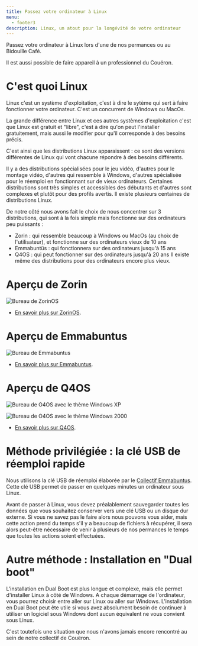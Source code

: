 ```yaml
---
title: Passez votre ordinateur à Linux
menu:
  - footer3
description: Linux, un atout pour la longévité de votre ordinateur
---
```

Passez votre ordinateur à Linux lors d'une de nos permances ou au Bidouille Café.

I﻿l est aussi possible de faire appareil à un professionnel du Couëron.

# C'est quoi Linux

Linux c'est un système d'exploitation, c'est à dire le sytème qui sert à faire fonctionner votre ordinateur. C'est un concurrent de Windows ou MacOs.

La grande différence entre Linux et ces autres systèmes d'exploitation c'est que Linux est gratuit et "libre", c'est à dire qu'on peut l'installer gratuitement, mais aussi le modifier pour qu'il corresponde à des besoins précis.

C'est ainsi que les distributions Linux apparaissent : ce sont des versions différentes de Linux qui vont chacune répondre à des besoins différents.

Il y a des distributions spécialisées pour le jeu vidéo, d'autres pour le montage vidéo, d'autres qui ressemble à Windows, d'autres spécialisée pour le réemploi en fonctionnant sur de vieux ordinateurs. Certaines distributions sont très simples et accessibles des débutants et d'autres sont complexes et plutôt pour des profils avertis.
Il existe plusieurs centaines de distributions Linux.

De notre côté nous avons fait le choix de nous concentrer sur 3 distributions, qui sont à la fois simple mais fonctionne sur des ordinateurs peu puissants :

* Zorin : qui ressemble beaucoup à Windows ou MacOs (au choix de l'utilisateur), et fonctionne sur des ordinateurs vieux de 10 ans
* Emmabuntüs : qui fonctionnera sur des ordinateurs jusqu'à 15 ans
* Q4OS : qui peut fonctionner sur des ordinateurs jusqu'à 20 ans
  Il existe même des distributions pour des ordinateurs encore plus vieux.

# Aperçu de Zorin

![Bureau de ZorinOS](/img/zorin.jpg "Bureau de ZorinOS")

* [En savoir plus sur ZorinOS](https://zorin.com/os/).

# Aperçu de Emmabuntus

![Bureau de Emmabuntus](/img/emmabuntus.jpg "Bureau de Emmabuntus")

* [En savoir plus sur Emmabuntus](https://emmabuntus.org/).

# Aperçu de Q4OS

![Bureau de O4OS avec le thème Windows XP](/img/q4os_xp.jpg "Bureau de O4OS avec le thème Windows XP")

![Bureau de O4OS avec le thème Windows 2000](/img/q4os_2000.jpg "Bureau de O4OS avec le thème Windows 2000")

* [En savoir plus sur Q4OS](https://q4os.org/).

# Méthode privilégiée : la clé USB de réemploi rapide

Nous utilisons la clé USB de réemploi élaborée par le [Collectif Emmabuntus](https://emmabuntus.org/campagne-de-reemploi-pour-tous/).
Cette clé USB permet de passer en quelques minutes un ordinateur sous Linux.

Avant de passer à Linux, vous devez préalablement sauvegarder toutes les données que vous souhaitez conserver vers une clé USB ou un disque dur externe.
Si vous ne savez pas le faire alors nous pouvons vous aider, mais cette action prend du temps s'il y a beaucoup de fichiers à récupérer, il sera alors peut-être nécessaire de venir à plusieurs de nos permances le temps que toutes les actions soient effectuées.

# Autre méthode : Installation en "Dual boot"

L'installation en Dual Boot est plus longue et complexe, mais elle permet d'installer Linux à côté de Windows.
A chaque démarrage de l'ordinateur, vous pourrez choisir entre aller sur Linux ou aller sur Windows. 
L'installation en Dual Boot peut ête utile si vous avez absolument besoin de continuer à utiliser un logiciel sous Windows dont aucun équivalent ne vous convient sous Linux.

C'est toutefois une situation que nous n'avons jamais encore rencontré au sein de notre collectif de Couëron.
